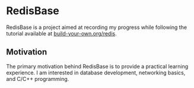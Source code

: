 # RedisBase

RedisBase is a project aimed at recording my progress while following the tutorial available at [build-your-own.org/redis](https://build-your-own.org/redis/).

## Motivation

The primary motivation behind RedisBase is to provide a practical learning experience. I am interested in database development, networking basics, and C/C++ programming. 

